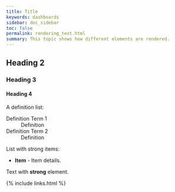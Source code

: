 ```yaml
---
title: Title
keywords: dashboards
sidebar: doc_sidebar
toc: false
permalink: rendering_test.html
summary: This topic shows how different elements are rendered.
---
```


## Heading 2

### Heading 3

#### Heading 4


A definition list:

<dl>
<dt>Definition Term 1</dt><dd>Definition</dd>
<dt>Definition Term 2</dt><dd>Definition</dd></dl>

List with strong items:

<ul>
<li><strong>Item</strong> - Item details.</li>
</ul>

Text with <strong>strong</strong> element.

{% include links.html %}
